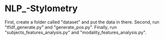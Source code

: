 # NLP_-Stylometry

First, create a folder called "dataset" and put the data in there.
Second, run "tfidf\_generate.py" and "generate\_pos.py".
Finally, run "subjects\_features\_analysis.py" and "modality\_features\_analysis.py".
